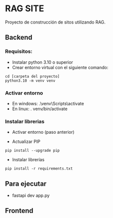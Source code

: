 # RAG SITE

Proyecto de construcción de sitos utilizando RAG.


## Backend

### Requisitos:

- Instalar python 3.10 o superior
- Crear entorno virtual con el siguiente comando:

```
cd [carpeta del proyecto]
python3.10 -m venv venv
```

### Activar entorno

- En windows: .\venv\Scripts\activate
- En linux: . venv/bin/activate

### Instalar librerias

- Activar entorno (paso anterior)

- Actualizar PIP

```
pip install --upgrade pip
```

- Instalar librerías

```
pip install -r requirements.txt
```

## Para ejecutar

- fastapi dev app.py


## Frontend

